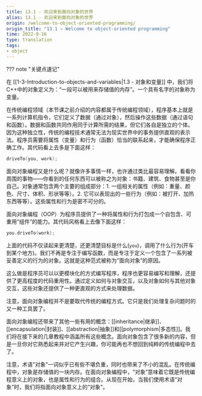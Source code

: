 ```yaml
---
title: 13.1 - 欢迎来到面向对象的世界
alias: 13.1 - 欢迎来到面向对象的世界
origin: /welcome-to-object-oriented-programming/
origin_title: "13.1 — Welcome to object-oriented programming"
time: 2022-9-16
type: translation
tags:
- object
---
```


??? note "关键点速记"


在 [[1-3-Introduction-to-objects-and-variables|1.3 - 对象和变量]] 中，我们将C++中的对象定义为：“一段可以被用来存储值的内存”。一个具有名字的对象称为变量。

在传统编程领域（本节课之前介绍的内容都属于传统编程领域），程序基本上就是一系列计算机指令，它们定义了数据（通过对象），然后操作这些数据（通过语句和函数）。数据和函数共同作用同于计算所需的结果，但它们各自是独立的个体。因为这种独立性，传统的编程技术通常无法为现实世界中的事务提供直观的表示法。程序员需要将属性（变量）和行为（函数）恰当的联系起来，才能确保程序正确工作。其代码看上去多是下面这样：

```cpp
driveTo(you, work);
```

面向对象编程又是什么呢？就像许多事情一样，也许通过类比最容易理解。看看你周围的事物——你看到的任何东西可以被称之为对象：书籍、建筑、食物甚至是你自己。对象通常包含两个主要的组成部分：1. 一组相关的属性（例如：重量、颜色、尺寸、体积、形状等等）。2. 它可以表现出的一些行为（例如：被打开、加热东西等等）。这些属性和行为是密不可分的。

面向对象编程（OOP）为程序员提供了一种将属性和行为打包成一个自包含、可重用“组件”的能力。其代码风格看上去像下面这样：

```cpp
you.driveTo(work);
```

上面的代码不仅读起来更清楚，还更清楚目标是什么(`you`)，调用了什么行为(开车到某个地方)。我们不再是专注于编写函数，而是专注于定义一个包含了一系列被妥善定义的行为的对象。这就是这种范式被称为“面向对象”的原因。

这么做是程序员可以以更模块化的方式编写程序，程序也更容易编写和理解，还提供了更高程度的代码重用性。通过定义如何与对象交互，以及对象如何与其他对象交互，这些对象还提供了一种更直观的方式来处理数据。

注意，面向对象编程并不是要取代传统的编程方式。它只是我们处理复杂问题时的又一种工具罢了。

面向对象编程还带来了其他一些有用的概念：[[inheritance|继承]]、[[encapsulation|封装]]、[[abstraction|抽象]]和[[polymorphism|多态性]]。我们将在接下来的几章教程中涵盖所有这些概念。面向对象包含了很多新的内容，但是一旦你对它熟悉起来并对它产生兴趣，你可能再也不想回到纯粹的传统编程中去了。

注意，术语"对象"一词似乎已有些不堪负重，同时也带来了不小的混乱。在传统编程中，对象是存储值的一块内存。在面向对象编程中，“对象”意味着它既是传统编程意义上的对象，也是属性和行为的组合。从现在开始，当我们使用术语“对象”时，我们将指面向对象意义上的“对象”。
